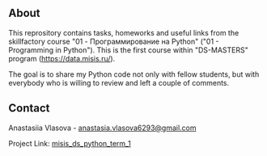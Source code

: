 <!-- ABOUT  -->
## About

This reprository contains tasks, homeworks and useful links from
the skillfactory course "01 - Программирование на Python" ("01 - Programming in Python").
This is the first course within "DS-MASTERS" program (https://data.misis.ru/). 


The goal is to share my Python code not only with fellow students,
but with everybody who is willing to review and left a couple of comments.


<!-- CONTACT -->
## Contact

Anastasiia Vlasova - anastasia.vlasova6293@gmail.com

Project Link: [misis_ds_python_term_1](https://github.com/anastasia-spb/misis_ds_python_term_1)
